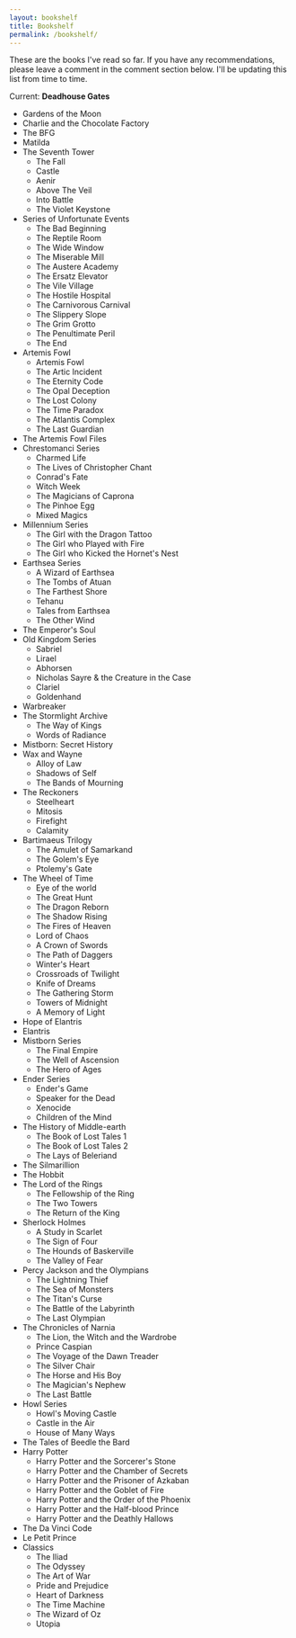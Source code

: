 ```yaml
---
layout: bookshelf
title: Bookshelf
permalink: /bookshelf/
---
```


These are the books I've read so far. If you have any recommendations, please leave a comment in the comment section below. I'll be updating this list from time to time.

Current: **Deadhouse Gates**

* Gardens of the Moon
* Charlie and the Chocolate Factory
* The BFG
* Matilda
* The Seventh Tower
  * The Fall
  * Castle
  * Aenir
  * Above The Veil
  * Into Battle
  * The Violet Keystone
* Series of Unfortunate Events
  * The Bad Beginning
  * The Reptile Room
  * The Wide Window
  * The Miserable Mill
  * The Austere Academy
  * The Ersatz Elevator
  * The Vile Village
  * The Hostile Hospital
  * The Carnivorous Carnival
  * The Slippery Slope
  * The Grim Grotto
  * The Penultimate Peril
  * The End
* Artemis Fowl
  * Artemis Fowl
  * The Artic Incident
  * The Eternity Code 
  * The Opal Deception 
  * The Lost Colony
  * The Time Paradox
  * The Atlantis Complex
  * The Last Guardian
* The Artemis Fowl Files
* Chrestomanci Series
  * Charmed Life
  * The Lives of Christopher Chant
  * Conrad's Fate
  * Witch Week
  * The Magicians of Caprona
  * The Pinhoe Egg
  * Mixed Magics
* Millennium Series
  * The Girl with the Dragon Tattoo
  * The Girl who Played with Fire
  * The Girl who Kicked the Hornet's Nest
* Earthsea Series
  * A Wizard of Earthsea
  * The Tombs of Atuan
  * The Farthest Shore
  * Tehanu
  * Tales from Earthsea
  * The Other Wind
* The Emperor's Soul
* Old Kingdom Series
  * Sabriel
  * Lirael
  * Abhorsen
  * Nicholas Sayre & the Creature in the Case
  * Clariel
  * Goldenhand
* Warbreaker
* The Stormlight Archive
  * The Way of Kings
  * Words of Radiance
* Mistborn: Secret History
* Wax and Wayne
  * Alloy of Law
  * Shadows of Self
  * The Bands of Mourning
* The Reckoners
  * Steelheart
  * Mitosis 
  * Firefight
  * Calamity
* Bartimaeus Trilogy
  * The Amulet of Samarkand
  * The Golem's Eye
  * Ptolemy's Gate
* The Wheel of Time
  * Eye of the world
  * The Great Hunt
  * The Dragon Reborn
  * The Shadow Rising 
  * The Fires of Heaven
  * Lord of Chaos
  * A Crown of Swords
  * The Path of Daggers
  * Winter's Heart
  * Crossroads of Twilight
  * Knife of Dreams
  * The Gathering Storm 
  * Towers of Midnight 
  * A Memory of Light 
* Hope of Elantris
* Elantris
* Mistborn Series
  * The Final Empire
  * The Well of Ascension
  * The Hero of Ages
* Ender Series
  * Ender's Game
  * Speaker for the Dead
  * Xenocide
  * Children of the Mind
* The History of Middle-earth
  * The Book of Lost Tales 1
  * The Book of Lost Tales 2
  * The Lays of Beleriand
* The Silmarillion
* The Hobbit
* The Lord of the Rings
  * The Fellowship of the Ring
  * The Two Towers
  * The Return of the King
* Sherlock Holmes
  * A Study in Scarlet
  * The Sign of Four
  * The Hounds of Baskerville
  * The Valley of Fear
* Percy Jackson and the Olympians
  * The Lightning Thief
  * The Sea of Monsters
  * The Titan's Curse
  * The Battle of the Labyrinth
  * The Last Olympian
* The Chronicles of Narnia
  * The Lion, the Witch and the Wardrobe
  * Prince Caspian
  * The Voyage of the Dawn Treader
  * The Silver Chair
  * The Horse and His Boy
  * The Magician's Nephew
  * The Last Battle
* Howl Series
  * Howl's Moving Castle
  * Castle in the Air
  * House of Many Ways
* The Tales of Beedle the Bard
* Harry Potter
  * Harry Potter and the Sorcerer's Stone
  * Harry Potter and the Chamber of Secrets
  * Harry Potter and the Prisoner of Azkaban
  * Harry Potter and the Goblet of Fire
  * Harry Potter and the Order of the Phoenix
  * Harry Potter and the Half-blood Prince
  * Harry Potter and the Deathly Hallows
* The Da Vinci Code
* Le Petit Prince
* Classics
  * The Iliad
  * The Odyssey
  * The Art of War
  * Pride and Prejudice
  * Heart of Darkness
  * The Time Machine
  * The Wizard of Oz
  * Utopia
